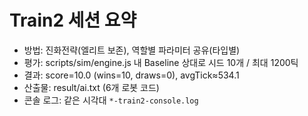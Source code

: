 # Train2 세션 요약
- 방법: 진화전략(엘리트 보존), 역할별 파라미터 공유(타입별)
- 평가: scripts/sim/engine.js 내 Baseline 상대로 시드 10개 / 최대 1200틱
- 결과: score=10.0 (wins=10, draws=0), avgTick≈534.1
- 산출물: result/ai.txt (6개 로봇 코드)
- 콘솔 로그: 같은 시각대 `*-train2-console.log`
